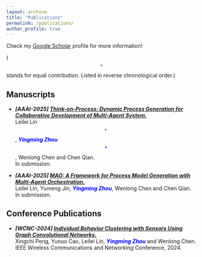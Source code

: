 ```yaml
---
layout: archive
title: "Publications"
permalink: /publications/
author_profile: true
---
```


Check my [Google Scholar](https://scholar.google.com/citations?user=7GaCGpgAAAAJ&hl=zh-CN) profile for more information!

( $$^*$$ stands for equal contribution. Listed in reverse chronological order.)

## Manuscripts


- ***[AAAI-2025] [Think-on-Process: Dynamic Process Generation for Collaborative Development of Multi-Agent System.](https://arxiv.org/pdf/2409.06568)***
<br> Leilei Lin$$^*$$,
***<span style="color:blue">Yingming Zhou$$^*$$ </span>***,
Wenlong Chen and Chen Qian.
<br>In submission.


- ***[AAAI-2025] [MAO: A Framework for Process Model Generation with Multi-Agent Orchestration.](https://arxiv.org/pdf/2408.01916)***
<br> Leilei Lin,
Yumeng Jin,
***<span style="color:blue">Yingming Zhou</span>***,
Wenlong Chen and Chen Qian.
<br>In submission.

## Conference Publications

- ***[WCNC-2024] [Individual Behavior Clustering with Sensors Using Graph Convolutional Networks.](https://ieeexplore.ieee.org/stamp/stamp.jsp?tp=&arnumber=10571088)***
<br> Xingchi Peng,
Yunuo Cao,
Leilei Lin,
***<span style="color:blue">Yingming Zhou</span>***  and Wenlong Chen.
<br> IEEE Wireless Communications and Networking Conference, 2024. 
